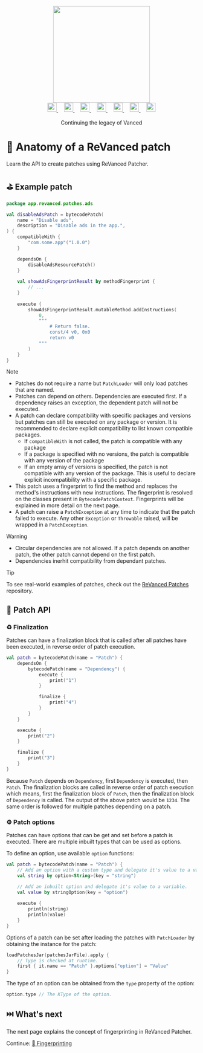 <p align="center">
  <picture>
    <source
      width="256px"
      media="(prefers-color-scheme: dark)"
      srcset="../assets/revanced-headline/revanced-headline-vertical-dark.svg"
    >
    <img 
      width="256px"
      src="../assets/revanced-headline/revanced-headline-vertical-light.svg"
    >
  </picture>
  <br>
  <a href="https://revanced.app/">
     <picture>
         <source height="24px" media="(prefers-color-scheme: dark)" srcset="../assets/revanced-logo/revanced-logo.svg" />
         <img height="24px" src="../assets/revanced-logo/revanced-logo.svg" />
     </picture>
   </a>&nbsp;&nbsp;&nbsp;
   <a href="https://github.com/ReVanced">
       <picture>
           <source height="24px" media="(prefers-color-scheme: dark)" srcset="https://i.ibb.co/dMMmCrW/Git-Hub-Mark.png" />
           <img height="24px" src="https://i.ibb.co/9wV3HGF/Git-Hub-Mark-Light.png" />
       </picture>
   </a>&nbsp;&nbsp;&nbsp;
   <a href="http://revanced.app/discord">
       <picture>
           <source height="24px" media="(prefers-color-scheme: dark)" srcset="https://user-images.githubusercontent.com/13122796/178032563-d4e084b7-244e-4358-af50-26bde6dd4996.png" />
           <img height="24px" src="https://user-images.githubusercontent.com/13122796/178032563-d4e084b7-244e-4358-af50-26bde6dd4996.png" />
       </picture>
   </a>&nbsp;&nbsp;&nbsp;
   <a href="https://reddit.com/r/revancedapp">
       <picture>
           <source height="24px" media="(prefers-color-scheme: dark)" srcset="https://user-images.githubusercontent.com/13122796/178032351-9d9d5619-8ef7-470a-9eec-2744ece54553.png" />
           <img height="24px" src="https://user-images.githubusercontent.com/13122796/178032351-9d9d5619-8ef7-470a-9eec-2744ece54553.png" />
       </picture>
   </a>&nbsp;&nbsp;&nbsp;
   <a href="https://t.me/app_revanced">
      <picture>
         <source height="24px" media="(prefers-color-scheme: dark)" srcset="https://user-images.githubusercontent.com/13122796/178032213-faf25ab8-0bc3-4a94-a730-b524c96df124.png" />
         <img height="24px" src="https://user-images.githubusercontent.com/13122796/178032213-faf25ab8-0bc3-4a94-a730-b524c96df124.png" />
      </picture>
   </a>&nbsp;&nbsp;&nbsp;
   <a href="https://x.com/revancedapp">
      <picture>
         <source media="(prefers-color-scheme: dark)" srcset="https://user-images.githubusercontent.com/93124920/270180600-7c1b38bf-889b-4d68-bd5e-b9d86f91421a.png">
         <img height="24px" src="https://user-images.githubusercontent.com/93124920/270108715-d80743fa-b330-4809-b1e6-79fbdc60d09c.png" />
      </picture>
   </a>&nbsp;&nbsp;&nbsp;
   <a href="https://www.youtube.com/@ReVanced">
      <picture>
         <source height="24px" media="(prefers-color-scheme: dark)" srcset="https://user-images.githubusercontent.com/13122796/178032714-c51c7492-0666-44ac-99c2-f003a695ab50.png" />
         <img height="24px" src="https://user-images.githubusercontent.com/13122796/178032714-c51c7492-0666-44ac-99c2-f003a695ab50.png" />
     </picture>
   </a>
   <br>
   <br>
   Continuing the legacy of Vanced
</p>

# 🧩 Anatomy of a ReVanced patch

Learn the API to create patches using ReVanced Patcher.

## ⛳️ Example patch

```kt
package app.revanced.patches.ads

val disableAdsPatch = bytecodePatch(
    name = "Disable ads",
    description = "Disable ads in the app.",
) { 
    compatibleWith { 
        "com.some.app"("1.0.0")
    }

    dependsOn { 
        disableAdsResourcePatch()
    }
    
    val showAdsFingerprintResult by methodFingerprint {
        // ...
    }
    
    execute {
        showAdsFingerprintResult.mutableMethod.addInstructions(
            0,
            """
                # Return false.
                const/4 v0, 0x0
                return v0
            """
        )
    }
}
```

> [!NOTE]  
>
> - Patches do not require a name but `PatchLoader` will only load patches that are named.
> - Patches can depend on others. Dependencies are executed first.
If a dependency raises an exception, the dependent patch will not be executed.
> - A patch can declare compatibility with specific packages and versions but patches can still be executed on any package or version. It is recommended to declare explicit compatibility to list known compatible packages.
>   - If `compatibleWith` is not called, the patch is compatible with any package
>   - If a package is specified with no versions, the patch is compatible with any version of the package
>   - If an empty array of versions is specified, the patch is not compatible with any version of the package. This is useful to declare explicit incompatibility with a specific package.
> - This patch uses a fingerprint to find the method and replaces the method's instructions with new instructions.
> The fingerprint is resolved on the classes present in `BytecodePatchContext`.
> Fingerprints will be explained in more detail on the next page.
> - A patch can raise a `PatchException` at any time to indicate that the patch failed to execute. Any other `Exception` or `Throwable` raised, will be wrapped in a `PatchException`.

> [!WARNING]
>
> - Circular dependencies are not allowed. If a patch depends on another patch, the other patch cannot depend on the first patch.
> - Dependencies inerhit compatibility from dependant patches.


> [!TIP]
> To see real-world examples of patches, check out the [ReVanced Patches](https://github.com/revanced/revanced-patches) repository.

## 🧩 Patch API

### ♻️ Finalization

Patches can have a finalization block that is called after all patches have been executed, in reverse order of patch execution.

```kt
val patch = bytecodePatch(name = "Patch") { 
    dependsOn { 
        bytecodePatch(name = "Dependency") { 
            execute {
                print("1")
            }

            finalize {
                print("4")
            }
        }
    }

    execute {
        print("2")
    }

    finalize {
        print("3")
    }
}
```

Because `Patch` depends on `Dependency`, first `Dependency` is executed, then `Patch`. The finalization blocks are called in reverse order of patch execution which means, first the finalization block of `Patch`, then the finalization block of `Dependency` is called. The output of the above patch would be `1234`. The same order is followed for multiple patches depending on a patch.

### ⚙️ Patch options

Patches can have options that can be get and set before a patch is executed. There are multiple inbuilt types that can be used as options.

To define an option, use available `option` functions:

```kt
val patch = bytecodePatch(name = "Patch") {
    // Add an option with a custom type and delegate it's value to a variable.
    val string by option<String>(key = "string")

    // Add an inbuilt option and delegate it's value to a variable.
    val value by stringOption(key = "option")
    
    execute {
        println(string)
        println(value)
    }
}
```

Options of a patch can be set after loading the patches with `PatchLoader` by obtaining the instance for the patch:

```kt
loadPatchesJar(patchesJarFile).apply {
    // Type is checked at runtime.
    first { it.name == "Patch" }.options["option"] = "Value"
}
```

The type of an option can be obtained from the `type` property of the option:

```kt
option.type // The KType of the option.
```

## ⏭️ What's next

The next page explains the concept of fingerprinting in ReVanced Patcher.

Continue: [🔎 Fingerprinting](2_2_1_fingerprinting.md)
